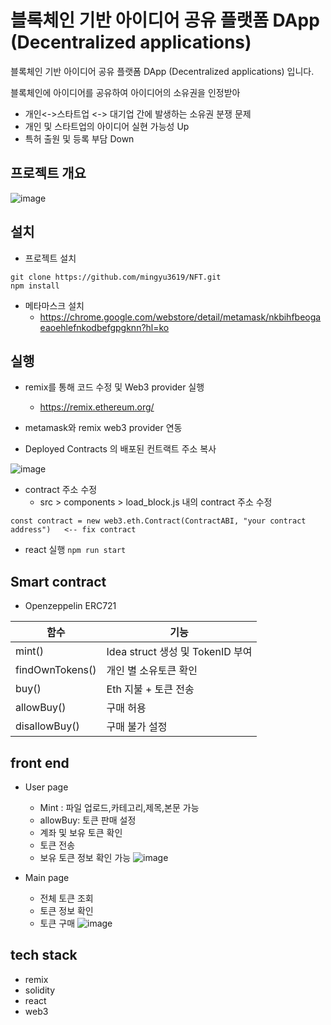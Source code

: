 # 블록체인 기반 아이디어 공유 플랫폼 DApp (Decentralized applications)

블록체인 기반 아이디어 공유 플랫폼 DApp (Decentralized applications) 입니다.

블록체인에 아이디어를 공유하여 아이디어의 소유권을 인정받아 

- 개인<->스타트업 <-> 대기업 간에 발생하는 소유권 분쟁 문제
- 개인 및 스타트업의 아이디어 실현 가능성 Up
- 특허 출원 및 등록 부담 Down

## 프로젝트 개요

![image](https://user-images.githubusercontent.com/86222639/149949157-fb82db2a-f6d9-446d-b2f4-75551a2cd10f.png)

## 설치
+ 프로젝트 설치
```
git clone https://github.com/mingyu3619/NFT.git
npm install
```

+ 메타마스크 설치
  + https://chrome.google.com/webstore/detail/metamask/nkbihfbeogaeaoehlefnkodbefgpgknn?hl=ko


## 실행

+ remix를 통해 코드 수정 및 Web3 provider 실행
  + https://remix.ethereum.org/ 

+ metamask와 remix web3 provider 연동

+ Deployed Contracts 의 배포된 컨트랙트 주소 복사

![image](https://user-images.githubusercontent.com/86222639/149972408-225dd0d5-40e1-4531-8446-4754bc6f35b8.png)

+ contract 주소 수정
  + src > components > load_block.js 내의 contract 주소 수정
  
``
const contract = new web3.eth.Contract(ContractABI, "your contract address")   <-- fix contract
`` 
+ react 실행 
``
npm run start
``
## Smart contract

+ Openzeppelin ERC721 

|함수|기능|
|---|---|
|mint()| Idea struct 생성 및  TokenID 부여|
|findOwnTokens()| 개인 별 소유토큰 확인|
|buy()| Eth 지불 + 토큰 전송|
|allowBuy()| 구매 허용|
|disallowBuy() | 구매 불가 설정|

## front end

+ User page
  - Mint : 파일 업로드,카테고리,제목,본문 가능
  - allowBuy: 토큰 판매 설정
  - 계좌 및 보유 토큰 확인 
  - 토큰 전송
  - 보유 토큰 정보 확인 가능
![image](https://user-images.githubusercontent.com/86222639/149951794-49dedd6e-63a0-4216-9dad-404260a5efa4.png)


+ Main page
  - 전체 토큰 조회
  - 토큰 정보 확인
  - 토큰 구매
![image](https://user-images.githubusercontent.com/86222639/149952646-7acbb0a6-312d-4271-bd15-aa397fdd2106.png)


## tech stack

+ remix
+ solidity
+ react
+ web3


